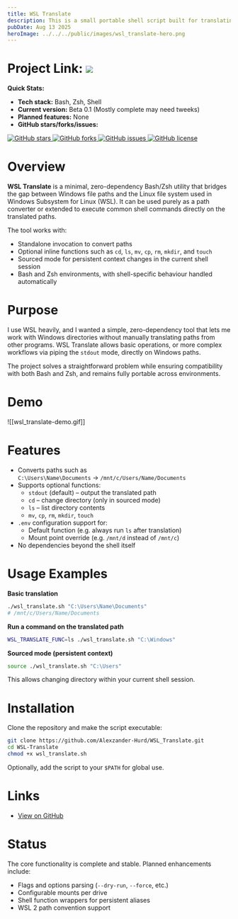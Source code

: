 ```yaml
---
title: WSL Translate
description: This is a small portable shell script built for translating Windows paths in a WSL environment, and optionally performing functions on the result.
pubDate: Aug 13 2025
heroImage: ../../../public/images/wsl_translate-hero.png
---
```

# Project Link: <a href="https://github.com/Alexzander-Hurd/WSL_Translate"><img src="https://img.shields.io/badge/GitHub-%23121011.svg?logo=github&logoColor=white"/></a>

**Quick Stats:**

- **Tech stack:** Bash, Zsh, Shell
- **Current version:** Beta 0.1 (Mostly complete may need tweeks)
- **Planned features:** None
- **GitHub stars/forks/issues:** 
<p><a href="https://github.com/Alexzander-Hurd/WSL_Translate/stargazers">
  <img src="https://img.shields.io/github/stars/Alexzander-Hurd/WSL_Translate?style=for-the-badge" alt="GitHub stars" />
</a>
<a href="https://github.com/Alexzander-Hurd/WSL_Translate/network/members">
  <img src="https://img.shields.io/github/forks/Alexzander-Hurd/WSL_Translate?style=for-the-badge" alt="GitHub forks" />
</a>
<a href="https://github.com/Alexzander-Hurd/WSL_Translate/issues">
  <img src="https://img.shields.io/github/issues/Alexzander-Hurd/WSL_Translate?style=for-the-badge" alt="GitHub issues" />
</a>
<a href="https://github.com/Alexzander-Hurd/WSL_Translate/blob/master/LICENSE">
  <img src="https://img.shields.io/github/license/Alexzander-Hurd/WSL_Translate?style=for-the-badge" alt="GitHub license" />
</a></p>

# Overview

**WSL Translate** is a minimal, zero-dependency Bash/Zsh utility that bridges the gap between Windows file paths and the Linux file system used in Windows Subsystem for Linux (WSL). It can be used purely as a path converter or extended to execute common shell commands directly on the translated paths.

The tool works with:

- Standalone invocation to convert paths
- Optional inline functions such as `cd`, `ls`, `mv`, `cp`, `rm`, `mkdir`, and `touch`
- Sourced mode for persistent context changes in the current shell session
- Bash and Zsh environments, with shell-specific behaviour handled automatically

# Purpose

I use WSL heavily, and I wanted a simple, zero-dependency tool that lets me work with Windows directories without manually translating paths from other programs. WSL Translate allows basic operations, or more complex workflows via piping the `stdout` mode, directly on Windows paths.

The project solves a straightforward problem while ensuring compatibility with both Bash and Zsh, and remains fully portable across environments.

# Demo

![[wsl_translate-demo.gif]]

# Features

- Converts paths such as  
  `C:\Users\Name\Documents` → `/mnt/c/Users/Name/Documents`
- Supports optional functions:
  - `stdout` (default) – output the translated path
  - `cd` – change directory (only in sourced mode)
  - `ls` – list directory contents
  - `mv`, `cp`, `rm`, `mkdir`, `touch`
- `.env` configuration support for:
  - Default function (e.g. always run `ls` after translation)
  - Mount point override (e.g. `/mnt/d` instead of `/mnt/c`)
- No dependencies beyond the shell itself

# Usage Examples

**Basic translation**
```bash
./wsl_translate.sh "C:\Users\Name\Documents"
# /mnt/c/Users/Name/Documents
```

**Run a command on the translated path**
```bash
WSL_TRANSLATE_FUNC=ls ./wsl_translate.sh "C:\Windows"
```

**Sourced mode (persistent context)**
```bash
source ./wsl_translate.sh "C:\Users"
```
This allows changing directory within your current shell session.

# Installation

Clone the repository and make the script executable:

```bash
git clone https://github.com/Alexzander-Hurd/WSL_Translate.git
cd WSL-Translate
chmod +x wsl_translate.sh
```

Optionally, add the script to your `$PATH` for global use.

# Links

- [View on GitHub](https://github.com/Alexzander-Hurd/WSL_Translate)

# Status

The core functionality is complete and stable. Planned enhancements include:

- Flags and options parsing (`--dry-run`, `--force`, etc.)
- Configurable mounts per drive
- Shell function wrappers for persistent aliases
- WSL 2 path convention support

